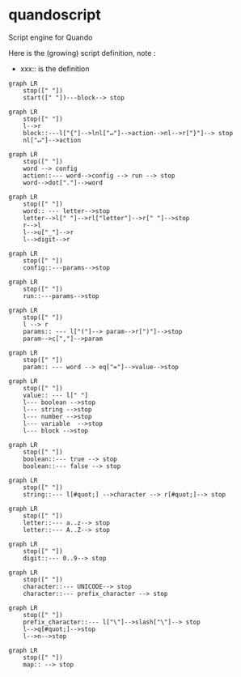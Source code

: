 # quandoscript
Script engine for Quando

Here is the (growing) script definition, note :

- xxx:: is the definition

```mermaid
graph LR
    stop([" "])
    start([" "])---block--> stop
```

```mermaid
graph LR
    stop([" "])
    l-->r
    block::---l["{"]-->lnl["↵"]-->action-->nl-->r["}"]--> stop
    nl["↵"]-->action
```

```mermaid
graph LR
    stop([" "])
    word --> config
    action::--- word-->config --> run --> stop
    word-->dot["."]-->word
```

```mermaid
graph LR
    stop([" "])
    word:: --- letter-->stop
    letter-->l[" "]-->rl["letter"]-->r[" "]-->stop
    r-->l
    l-->u["_"]-->r
    l-->digit-->r
```

```mermaid
graph LR
    stop([" "])
    config::---params-->stop
```

```mermaid
graph LR
    stop([" "])
    run::---params-->stop
```

```mermaid
graph LR
    stop([" "])
    l --> r
    params:: --- l["("]--> param-->r[")"]-->stop
    param-->c[","]-->param
```

```mermaid
graph LR
    stop([" "])
    param:: --- word --> eq["="]-->value-->stop
```

```mermaid
graph LR
    stop([" "])
    value:: --- l[" "]
    l--- boolean -->stop
    l--- string -->stop
    l--- number -->stop
    l--- variable  -->stop
    l--- block -->stop
```

```mermaid
graph LR
    stop([" "])
    boolean::--- true --> stop
    boolean::--- false --> stop
```

```mermaid
graph LR
    stop([" "])
    string::--- l[#quot;] -->character --> r[#quot;]--> stop
```

```mermaid
graph LR
    stop([" "])
    letter::--- a..z--> stop
    letter::--- A..Z--> stop
```

```mermaid
graph LR
    stop([" "])
    digit::--- 0..9--> stop
```

```mermaid
graph LR
    stop([" "])
    character::--- UNICODE--> stop
    character::--- prefix_character --> stop
```

```mermaid
graph LR
    stop([" "])
    prefix_character::--- l["\"]-->slash["\"]--> stop
    l-->q[#quot;]-->stop
    l-->n-->stop
```

```mermaid
graph LR
    stop([" "])
    map:: --> stop
```
